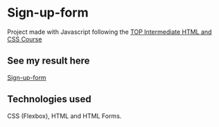 # Sign-up-form

Project made with Javascript following the <a href="https://www.theodinproject.com/" target="_blank" rel="noopener noreferrer">TOP Intermediate HTML and CSS Course</a>

## See my result here

<a href="https://kfontana.github.io/sign-up-form/" target="_blank" rel="noopener noreferrer">Sign-up-form</a>

## Technologies used

CSS (Flexbox), HTML and HTML Forms.
